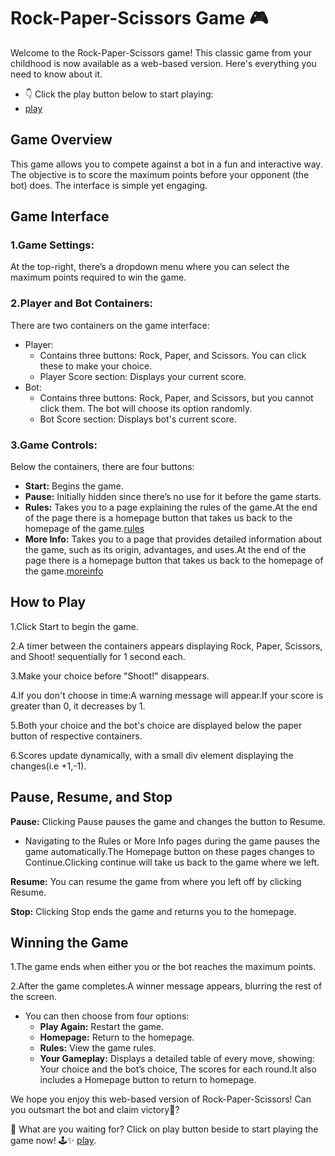 # Rock-Paper-Scissors Game 🎮
Welcome to the Rock-Paper-Scissors game! This classic game from your childhood is now available as a web-based version. Here's everything you need to know about it.
- 👇 Click the play button below to start playing:
-  [play](https://yvsaihitesh.github.io/RPS-Arena/RPS_Arena.html)

## Game Overview
This game allows you to compete against a bot in a fun and interactive way. The objective is to score the maximum points before your opponent (the bot) does. The interface is simple yet engaging.

## Game Interface

### 1.Game Settings:
At the top-right, there’s a dropdown menu where you can select the maximum points required to win the game.

### 2.Player and Bot Containers:
There are two containers on the game interface:
- Player:
    - Contains three buttons: Rock, Paper, and Scissors. You can click these to make your choice.
    - Player Score section: Displays your current score.
- Bot:
    - Contains three buttons: Rock, Paper, and Scissors, but you cannot click them. The bot will choose its option randomly.
    - Bot Score section: Displays bot's current score.

### 3.Game Controls:
Below the containers, there are four buttons:
  - **Start:** Begins the game.
  - **Pause:** Initially hidden since there’s no use for it before the game starts.
  - **Rules:** Takes you to a page explaining the rules of the game.At the end of the page there is a homepage button that takes us back to the homepage of the game.[rules](https://yvsaihitesh.github.io/RPS-Arena/RPSrules.html)
  - **More Info:** Takes you to a page that provides detailed information about the game, such as its origin, advantages, and uses.At the end of the page there is a homepage button that takes us back to the homepage of the game.[moreinfo](https://yvsaihitesh.github.io/RPS-Arena/RPSinfo.html)

## How to Play
1.Click Start to begin the game.

2.A timer between the containers appears displaying Rock, Paper, Scissors, and Shoot! sequentially for 1 second each.

3.Make your choice before "Shoot!" disappears.

4.If you don't choose in time:A warning message will appear.If your score is greater than 0, it decreases by 1.

5.Both your choice and the bot's choice are displayed below the paper button of respective containers.

6.Scores update dynamically, with a small div element displaying the changes(i.e +1,-1).

## Pause, Resume, and Stop
**Pause:** Clicking Pause pauses the game and changes the button to Resume.

  - Navigating to the Rules or More Info pages during the game pauses the game automatically.The Homepage button on these pages changes to Continue.Clicking continue will take us back to the game where we left.

**Resume:** You can resume the game from where you left off by clicking Resume.

**Stop:** Clicking Stop ends the game and returns you to the homepage.

## Winning the Game
1.The game ends when either you or the bot reaches the maximum points.

2.After the game completes.A winner message appears, blurring the rest of the screen.
 - You can then choose from four options:
    - **Play Again:** Restart the game.
    - **Homepage:** Return to the homepage.
    - **Rules:** View the game rules.
    - **Your Gameplay:** Displays a detailed table of every move, showing: Your choice and the bot’s choice, The scores for each round.It also includes a Homepage button to return to homepage.
  
We hope you enjoy this web-based version of Rock-Paper-Scissors! Can you outsmart the bot and claim victory🚀?
  
🎉 What are you waiting for? Click on play button beside to start playing the game now! 🕹️✨ [play](https://yvsaihitesh.github.io/RPS-Arena/RPS_Arena.html).

